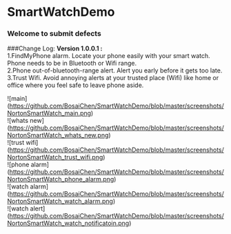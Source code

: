 # SmartWatchDemo

### Welcome to submit defects

###Change Log:
**Version 1.0.0.1 :**  
  1.FindMyPhone alarm. Locate your phone easily with your smart watch. Phone needs to be in Bluetooth or Wifi range.  
  2.Phone out-of-bluetooth-range alert. Alert you early before it gets too late.  
  3.Trust Wifi. Avoid annoying alerts at your trusted place (Wifi) like home or office where you feel safe to leave phone aside.  

![main] (https://github.com/BosaiChen/SmartWatchDemo/blob/master/screenshots/NortonSmartWatch_main.png)  
![whats new] (https://github.com/BosaiChen/SmartWatchDemo/blob/master/screenshots/NortonSmartWatch_whats_new.png)  
![trust wifi] (https://github.com/BosaiChen/SmartWatchDemo/blob/master/screenshots/NortonSmartWatch_trust_wifi.png)  
![phone alarm] (https://github.com/BosaiChen/SmartWatchDemo/blob/master/screenshots/NortonSmartWatch_phone_alarm.png)  
![watch alarm] (https://github.com/BosaiChen/SmartWatchDemo/blob/master/screenshots/NortonSmartWatch_watch_alarm.png)  
![watch alert] (https://github.com/BosaiChen/SmartWatchDemo/blob/master/screenshots/NortonSmartWatch_watch_notificatoin.png)  




